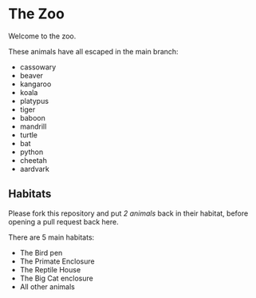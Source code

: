 # The Zoo

Welcome to the zoo.

These animals have all escaped in the main branch:


- cassowary
- beaver
- kangaroo
- koala
- platypus
- tiger
- baboon
- mandrill
- turtle
- bat
- python
- cheetah
- aardvark

## Habitats

Please fork this repository and put *2 animals* back in their habitat, before opening a pull request back here.

There are 5 main habitats:
- The Bird pen
- The Primate Enclosure
- The Reptile House
- The Big Cat enclosure
- All other animals